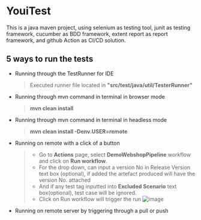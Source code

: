# YouiTest
This is a java maven project, using selenium as testing tool, junit as testing framework, cucumber as BDD framework, extent report as report framework, and github Action as CI/CD solution.

## 5 ways to run the tests
- Running through the TestRunner for IDE
  > Executed runner file located in **"src/test/java/util/TesterRunner"** 
- Running through mvn command in terminal in browser mode
  > **mvn clean install** 
- Running through mvn command in terminal in headless mode
  > **mvn clean install -Denv.USER=remote**
- Running on remote with a click of a button
  > - Go to **Actions** page, select **DemoWebshopPipeline** workflow and click on **Run workflow**.
  > - For the drop down, can input a version No in Release Version text box (optional), if added the artefact produced will have the version No. attached
  > - And if any test tag inputted into **Excluded Scenario** text box(optional), test case will be ignored.
  > - Click on Run workflow will trigger the run
  ![image](https://user-images.githubusercontent.com/26472066/189790859-feb2272b-d6e2-4735-95fe-e2b5d512f2ae.png)


- Running on remote server by triggering through a pull or push 
